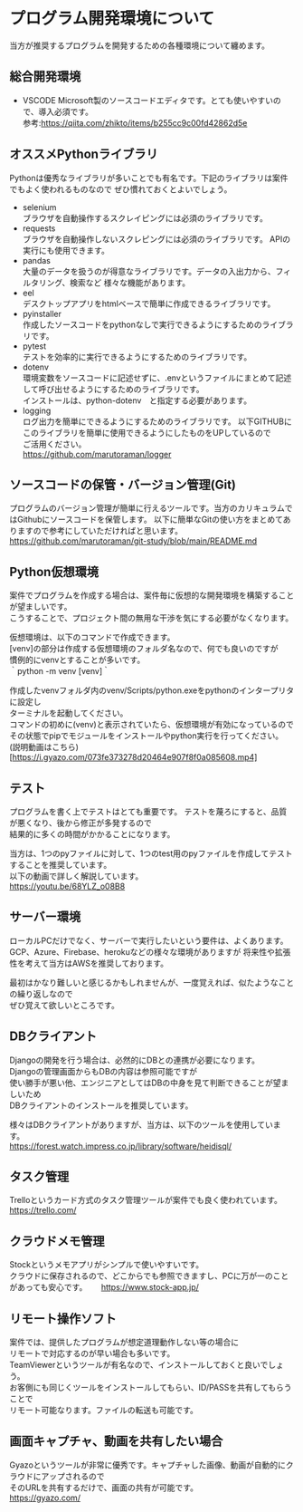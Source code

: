 # プログラム開発環境について
当方が推奨するプログラムを開発するための各種環境について纏めます。

## 総合開発環境
- VSCODE
Microsoft製のソースコードエディタです。とても使いやすいので、導入必須です。  
参考:https://qiita.com/zhikto/items/b255cc9c00fd42862d5e

## オススメPythonライブラリ
Pythonは優秀なライブラリが多いことでも有名です。下記のライブラリは案件でもよく使われるものなので
ぜひ慣れておくとよいでしょう。
- selenium  
ブラウザを自動操作するスクレイピングには必須のライブラリです。
- requests  
ブラウザを自動操作しないスクレピングには必須のライブラリです。
APIの実行にも使用できます。
- pandas  
大量のデータを扱うのが得意なライブラリです。データの入出力から、フィルタリング、検索など
様々な機能があります。
- eel  
デスクトップアプリをhtmlベースで簡単に作成できるライブラリです。
- pyinstaller  
作成したソースコードをpythonなしで実行できるようにするためのライブラリです。
- pytest  
テストを効率的に実行できるようにするためのライブラリです。
- dotenv  
環境変数をソースコードに記述せずに、.envというファイルにまとめて記述して呼び出せるようにするためのライブラリです。  
インストールは、python-dotenv　と指定する必要があります。
- logging  
ログ出力を簡単にできるようにするためのライブラリです。
以下GITHUBにこのライブラリを簡単に使用できるようにしたものをUPしているので  
ご活用ください。  
https://github.com/marutoraman/logger

## ソースコードの保管・バージョン管理(Git)
プログラムのバージョン管理が簡単に行えるツールです。当方のカリキュラムではGithubにソースコードを保管します。
以下に簡単なGitの使い方をまとめてありますので参考にしていただければと思います。  
https://github.com/marutoraman/git-study/blob/main/README.md

## Python仮想環境
案件でプログラムを作成する場合は、案件毎に仮想的な開発環境を構築することが望ましいです。  
こうすることで、プロジェクト間の無用な干渉を気にする必要がなくなります。  

仮想環境は、以下のコマンドで作成できます。  
[venv]の部分は作成する仮想環境のフォルダ名なので、何でも良いのですが  
慣例的にvenvとすることが多いです。  
｀python -m venv [venv]｀

作成したvenvフォルダ内のvenv/Scripts/python.exeをpythonのインタープリタに設定し  
ターミナルを起動してください。  
コマンドの初めに(venv)と表示されていたら、仮想環境が有効になっているので  
その状態でpipでモジュールをインストールやpython実行を行ってください。
(説明動画はこちら)[https://i.gyazo.com/073fe373278d20464e907f8f0a085608.mp4]

## テスト
プログラムを書く上でテストはとても重要です。 
テストを蔑ろにすると、品質が悪くなり、後から修正が多発するので  
結果的に多くの時間がかかることになります。  

当方は、1つのpyファイルに対して、1つのtest用のpyファイルを作成してテストすることを推奨しています。  
以下の動画で詳しく解説しています。  
https://youtu.be/68YLZ_o08B8

## サーバー環境
ローカルPCだけでなく、サーバーで実行したいという要件は、よくあります。
GCP、Azure、Firebase、herokuなどの様々な環境がありますが
将来性や拡張性を考えて当方はAWSを推奨しております。

最初はかなり難しいと感じるかもしれませんが、一度覚えれば、似たようなことの繰り返しなので  
ぜひ覚えて欲しいところです。

## DBクライアント
Djangoの開発を行う場合は、必然的にDBとの連携が必要になります。  
Djangoの管理画面からもDBの内容は参照可能ですが  
使い勝手が悪い他、エンジニアとしてはDBの中身を見て判断できることが望ましいため  
DBクライアントのインストールを推奨しています。

様々はDBクライアントがありますが、当方は、以下のツールを使用しています。  
https://forest.watch.impress.co.jp/library/software/heidisql/

## タスク管理
Trelloというカード方式のタスク管理ツールが案件でも良く使われています。  
https://trello.com/

## クラウドメモ管理
Stockというメモアプリがシンプルで使いやすいです。  
クラウドに保存されるので、どこからでも参照できますし、PCに万が一のことがあっても安心です。　　
https://www.stock-app.jp/

## リモート操作ソフト
案件では、提供したプログラムが想定道理動作しない等の場合に  
リモートで対応するのが早い場合も多いです。  
TeamViewerというツールが有名なので、インストールしておくと良いでしょう。  
お客側にも同じくツールをインストールしてもらい、ID/PASSを共有してもらうことで  
リモート可能なります。ファイルの転送も可能です。

## 画面キャプチャ、動画を共有したい場合
Gyazoというツールが非常に優秀です。キャプチャした画像、動画が自動的にクラウドにアップされるので  
そのURLを共有するだけで、画面の共有が可能です。  
https://gyazo.com/



